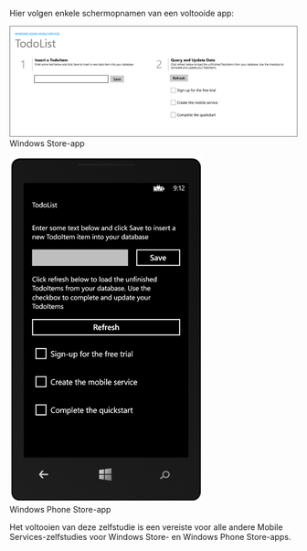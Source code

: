 
Hier volgen enkele schermopnamen van een voltooide app:

![](./media/mobile-services-windows-universal-get-started/mobile-quickstart-completed.png)
<br/>Windows Store-app

![](./media/mobile-services-windows-universal-get-started/mobile-quickstart-completed-wp8.png)
<br/>Windows Phone Store-app

Het voltooien van deze zelfstudie is een vereiste voor alle andere Mobile Services-zelfstudies voor Windows Store- en Windows Phone Store-apps. 

<!--HONumber=Sep16_HO3-->


